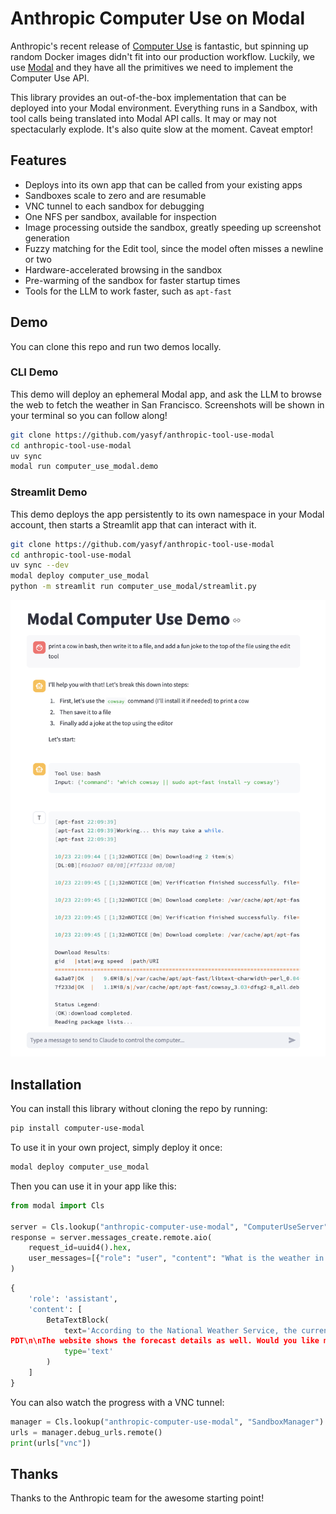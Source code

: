 # Anthropic Computer Use on Modal

Anthropic's recent release of [Computer Use](https://anthropic.com/news/3-5-models-and-computer-use) is fantastic, but spinning up random Docker images didn't fit into our production workflow. Luckily, we use [Modal](https://modal.com) and they have all the primitives we need to implement the Computer Use API.

This library provides an out-of-the-box implementation that can be deployed into your Modal environment. Everything runs in a Sandbox, with tool calls being translated into Modal API calls. It may or may not spectacularly explode. It's also quite slow at the moment. Caveat emptor!

## Features

- Deploys into its own app that can be called from your existing apps
- Sandboxes scale to zero and are resumable
- VNC tunnel to each sandbox for debugging
- One NFS per sandbox, available for inspection
- Image processing outside the sandbox, greatly speeding up screenshot generation
- Fuzzy matching for the Edit tool, since the model often misses a newline or two
- Hardware-accelerated browsing in the sandbox
- Pre-warming of the sandbox for faster startup times
- Tools for the LLM to work faster, such as `apt-fast`

## Demo


You can clone this repo and run two demos locally.

### CLI Demo

This demo will deploy an ephemeral Modal app, and ask the LLM to browse the web to fetch the weather in San Francisco.
Screenshots will be shown in your terminal so you can follow along!

```bash
git clone https://github.com/yasyf/anthropic-tool-use-modal
cd anthropic-tool-use-modal
uv sync
modal run computer_use_modal.demo
```

### Streamlit Demo

This demo deploys the app persistently to its own namespace in your Modal account, then starts a Streamlit app that can interact with it.

```bash
git clone https://github.com/yasyf/anthropic-tool-use-modal
cd anthropic-tool-use-modal
uv sync --dev
modal deploy computer_use_modal
python -m streamlit run computer_use_modal/streamlit.py
```

![Streamlit Demo](demo.png)

## Installation

You can install this library without cloning the repo by running:

```bash
pip install computer-use-modal
```

To use it in your own project, simply deploy it once:

```bash
modal deploy computer_use_modal
```

Then you can use it in your app like this:

```python
from modal import Cls

server = Cls.lookup("anthropic-computer-use-modal", "ComputerUseServer")
response = server.messages_create.remote.aio(
    request_id=uuid4().hex,
    user_messages=[{"role": "user", "content": "What is the weather in San Francisco?"}],
)
```

```python
{
    'role': 'assistant',
    'content': [
        BetaTextBlock(
            text='According to the National Weather Service, the current weather in San Francisco is:\n\nTemperature: 65°F (18°C)\nHumidity: 53%\nDewpoint: 48°F (9°C)\nLast update: October 23, 2:43 PM
PDT\n\nThe website shows the forecast details as well. Would you like me to provide the extended forecast for the coming days?',
            type='text'
        )
    ]
}
```

You can also watch the progress with a VNC tunnel:

```python
manager = Cls.lookup("anthropic-computer-use-modal", "SandboxManager")
urls = manager.debug_urls.remote()
print(urls["vnc"])
```

## Thanks

Thanks to the Anthropic team for the awesome starting point!
